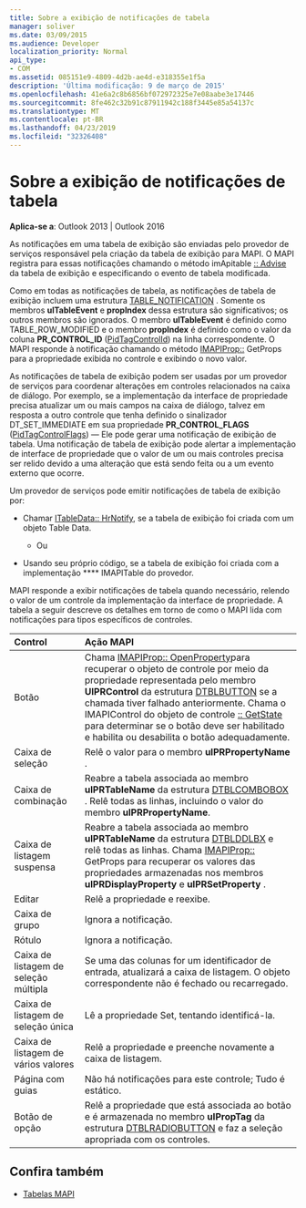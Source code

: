 ```yaml
---
title: Sobre a exibição de notificações de tabela
manager: soliver
ms.date: 03/09/2015
ms.audience: Developer
localization_priority: Normal
api_type:
- COM
ms.assetid: 085151e9-4809-4d2b-ae4d-e318355e1f5a
description: 'Última modificação: 9 de março de 2015'
ms.openlocfilehash: 41e6a2c8b6856bf072972325e7e08aabe3e17446
ms.sourcegitcommit: 8fe462c32b91c87911942c188f3445e85a54137c
ms.translationtype: MT
ms.contentlocale: pt-BR
ms.lasthandoff: 04/23/2019
ms.locfileid: "32326408"
---
```

# <a name="about-display-table-notifications"></a>Sobre a exibição de notificações de tabela

**Aplica-se a**: Outlook 2013 | Outlook 2016 
  
As notificações em uma tabela de exibição são enviadas pelo provedor de serviços responsável pela criação da tabela de exibição para MAPI. O MAPI registra para essas notificações chamando o método imApitable [:: Advise](imapitable-advise.md) da tabela de exibição e especificando o evento de tabela modificada. 
  
Como em todas as notificações de tabela, as notificações de tabela de exibição incluem uma estrutura [TABLE_NOTIFICATION](table_notification.md) . Somente os membros **ulTableEvent** e **propIndex** dessa estrutura são significativos; os outros membros são ignorados. O membro **ulTableEvent** é definido como TABLE_ROW_MODIFIED e o membro **propIndex** é definido como o valor da coluna **PR_CONTROL_ID** ([PidTagControlId](pidtagcontrolid-canonical-property.md)) na linha correspondente. O MAPI responde à notificação chamando o método [IMAPIProp::](imapiprop-getprops.md) GetProps para a propriedade exibida no controle e exibindo o novo valor. 
  
As notificações de tabela de exibição podem ser usadas por um provedor de serviços para coordenar alterações em controles relacionados na caixa de diálogo. Por exemplo, se a implementação da interface de propriedade precisa atualizar um ou mais campos na caixa de diálogo, talvez em resposta a outro controle que tenha definido o sinalizador DT_SET_IMMEDIATE em sua propriedade **PR_CONTROL_FLAGS** ([PidTagControlFlags](pidtagcontrolflags-canonical-property.md)) — Ele pode gerar uma notificação de exibição de tabela. Uma notificação de tabela de exibição pode alertar a implementação de interface de propriedade que o valor de um ou mais controles precisa ser relido devido a uma alteração que está sendo feita ou a um evento externo que ocorre. 
  
Um provedor de serviços pode emitir notificações de tabela de exibição por:
  
- Chamar [ITableData:: HrNotify](itabledata-hrnotify.md), se a tabela de exibição foi criada com um objeto Table Data.
    
    - Ou
    
- Usando seu próprio código, se a tabela de exibição foi criada com a implementação **** IMAPITable do provedor. 
    
MAPI responde a exibir notificações de tabela quando necessário, relendo o valor de um controle da implementação da interface de propriedade. A tabela a seguir descreve os detalhes em torno de como o MAPI lida com notificações para tipos específicos de controles.
  
|**Control**|**Ação MAPI**|
|:-----|:-----|
|Botão  <br/> |Chama [IMAPIProp:: OpenProperty](imapiprop-openproperty.md)para recuperar o objeto de controle por meio da propriedade representada pelo membro **UlPRControl** da estrutura [DTBLBUTTON](dtblbutton.md) se a chamada tiver falhado anteriormente. Chama o IMAPIControl do objeto de controle [:: GetState](imapicontrol-getstate.md) para determinar se o botão deve ser habilitado e habilita ou desabilita o botão adequadamente.  <br/> |
|Caixa de seleção  <br/> |Relê o valor para o membro **ulPRPropertyName** .  <br/> |
|Caixa de combinação  <br/> |Reabre a tabela associada ao membro **ulPRTableName** da estrutura [DTBLCOMBOBOX](dtblcombobox.md) . Relê todas as linhas, incluindo o valor do membro **ulPRPropertyName**.  <br/> |
|Caixa de listagem suspensa  <br/> |Reabre a tabela associada ao membro **ulPRTableName** da estrutura [DTBLDDLBX](dtblddlbx.md) e relê todas as linhas. Chama [IMAPIProp::](imapiprop-getprops.md) GetProps para recuperar os valores das propriedades armazenadas nos membros **ulPRDisplayProperty** e **ulPRSetProperty** .  <br/> |
|Editar  <br/> |Relê a propriedade e reexibe.  <br/> |
|Caixa de grupo  <br/> |Ignora a notificação.  <br/> |
|Rótulo  <br/> |Ignora a notificação.  <br/> |
|Caixa de listagem de seleção múltipla  <br/> |Se uma das colunas for um identificador de entrada, atualizará a caixa de listagem. O objeto correspondente não é fechado ou recarregado.  <br/> |
|Caixa de listagem de seleção única  <br/> |Lê a propriedade Set, tentando identificá-la.  <br/> |
|Caixa de listagem de vários valores  <br/> |Relê a propriedade e preenche novamente a caixa de listagem.  <br/> |
|Página com guias  <br/> |Não há notificações para este controle; Tudo é estático.  <br/> |
|Botão de opção  <br/> |Relê a propriedade que está associada ao botão e é armazenada no membro **ulPropTag** da estrutura [DTBLRADIOBUTTON](dtblradiobutton.md) e faz a seleção apropriada com os controles.  <br/> |
   
## <a name="see-also"></a>Confira também

- [Tabelas MAPI](mapi-tables.md)


